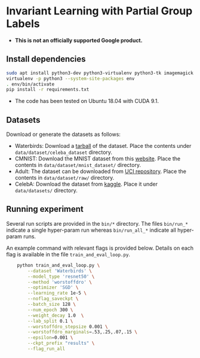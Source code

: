 # Invariant Learning with Partial Group Labels


-   **This is not an officially supported Google product.**

## Install dependencies

```bash
sudo apt install python3-dev python3-virtualenv python3-tk imagemagick
virtualenv -p python3 --system-site-packages env
. env/bin/activate
pip install -r requirements.txt
```

-   The code has been tested on Ubuntu 18.04 with CUDA 9.1.


## Datasets

Download or generate the datasets as follows:

-   Waterbirds: Download a [tarball](https://nlp.stanford.edu/data/dro/waterbird_complete95_forest2water2.tar.gz) of the dataset. Place the contents under `data/dataset/celeba_dataset` directory.
-   CMNIST: Download the MNIST dataset from this [website](http://yann.lecun.com/exdb/mnist/). Place the contents in `data/dataset/mnist_dataset/` directory.
-   Adult: The dataset can be downloaded from [UCI repository](https://archive.ics.uci.edu/ml/datasets/adult). Place the contents in `data/dataset/raw/` directory. 
-   CelebA: Download the dataset from [kaggle](https://www.kaggle.com/jessicali9530/celeba-dataset). Place it under `data/datasets/` directory.

## Running experiment
Several run scripts are provided in the `bin/*` directory. The files `bin/run_*` indicate a single hyper-param run whereas `bin/run_all_*` indicate all hyper-param runs. 

An example command with relevant flags is provided below. Details on each flag is available in the file `train_and_eval_loop.py`.

```bash
    python train_and_eval_loop.py \
        --dataset 'Waterbirds' \
        --model_type 'resnet50' \
        --method 'worstoffdro' \
        --optimizer 'SGD' \
        --learning_rate 1e-5 \
        --noflag_saveckpt \
        --batch_size 128 \
        --num_epoch 300 \
        --weight_decay 1.0  \
        --lab_split 0.1 \
        --worstoffdro_stepsize 0.001 \
        --worstoffdro_marginals=.53,.25,.07,.15 \
        --epsilon=0.001 \
        --ckpt_prefix "results" \
        --flag_run_all 
```
